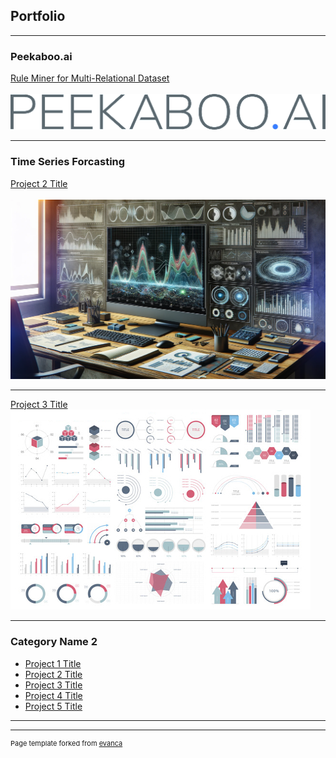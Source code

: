 ## Portfolio

---

### Peekaboo.ai

[Rule Miner for Multi-Relational Dataset](/peekaboo)
<br><br>
<img src="images/peekaboo.png?raw=true"/>

---
### Time Series Forcasting
[Project 2 Title](https://mickael-wajnberg.github.io/TimeSeriesForecasting)<br><br>
<img src="images/4c0bbce3-69d9-4df8-b872-35812780ecb0.webp?raw=true"/>

---
[Project 3 Title](http://example.com/)
<img src="images/dummy_thumbnail.jpg?raw=true"/>

---

### Category Name 2

- [Project 1 Title](http://example.com/)
- [Project 2 Title](http://example.com/)
- [Project 3 Title](http://example.com/)
- [Project 4 Title](http://example.com/)
- [Project 5 Title](http://example.com/)

---




---
<p style="font-size:11px">Page template forked from <a href="https://github.com/evanca/quick-portfolio">evanca</a></p>
<!-- Remove above link if you don't want to attibute -->
